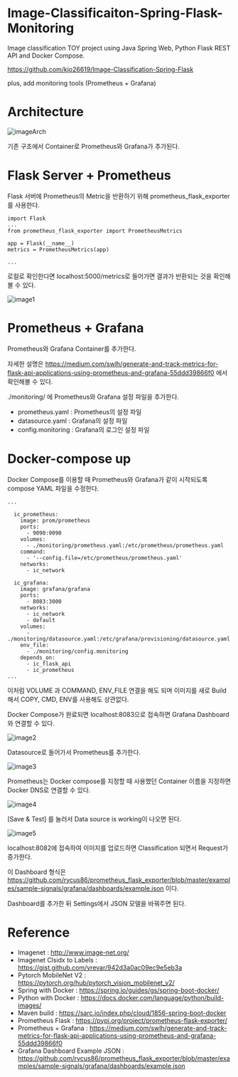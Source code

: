 # Image-Classificaiton-Spring-Flask-Monitoring

Image classification TOY project using Java Spring Web, Python Flask REST API and Docker Compose.

https://github.com/kjo26619/Image-Classification-Spring-Flask

plus, add monitoring tools (Prometheus + Grafana)

# Architecture

![imageArch]()

기존 구조에서 Container로 Prometheus와 Grafana가 추가된다.

# Flask Server + Prometheus

Flask 서버에 Prometheus의 Metric을 반환하기 위해 prometheus_flask_exporter 를 사용한다.

```
import Flask
...
from prometheus_flask_exporter import PrometheusMetrics

app = Flask(__name__)
metrics = PrometheusMetrics(app)

...

```

로컬로 확인한다면 localhost:5000/metrics로 들어가면 결과가 반환되는 것을 확인해볼 수 있다.

![image1]()

# Prometheus + Grafana

Prometheus와 Grafana Container를 추가한다.

자세한 설명은 https://medium.com/swlh/generate-and-track-metrics-for-flask-api-applications-using-prometheus-and-grafana-55ddd39866f0 에서 확인해볼 수 있다.

./monitoring/ 에 Prometheus와 Grafana 설정 파일을 추가한다.

- prometheus.yaml : Prometheus의 설정 파일
- datasource.yaml : Grafana의 설정 파일
- config.monitoring : Grafana의 로그인 설정 파일

# Docker-compose up

Docker Compose를 이용할 때 Prometheus와 Grafana가 같이 시작되도록 compose YAML 파일을 수정한다.

```
...

  ic_prometheus:
    image: prom/prometheus
    ports:
      - 9090:9090
    volumes:
      - ./monitoring/prometheus.yaml:/etc/prometheus/prometheus.yaml
    command:
      - '--config.file=/etc/prometheus/prometheus.yaml'
    networks:
      - ic_network
  
  ic_grafana:
    image: grafana/grafana
    ports: 
      - 8083:3000
    networks:
      - ic_network
      - default
    volumes:
      - ./monitoring/datasource.yaml:/etc/grafana/provisioning/datasource.yaml
    env_file:
      - ./monitoring/config.monitoring
    depends_on:
      - ic_flask_api
      - ic_prometheus
...
```

이처럼 VOLUME 과 COMMAND, ENV_FILE 연결을 해도 되며 이미지를 새로 Build해서 COPY, CMD, ENV를 사용해도 상관없다.

Docker Compose가 완료되면 localhost:8083으로 접속하면 Grafana Dashboard와 연결할 수 있다.

![image2]()

Datasource로 들어가서 Prometheus를 추가한다.

![image3]()

Prometheus는 Docker compose를 지정할 때 사용했던 Container 이름을 지정하면 Docker DNS로 연결할 수 있다.

![image4]()

[Save & Test] 를 눌러서 Data source is working이 나오면 된다.

![image5]()

localhost:8082에 접속하여 이미지를 업로드하면 Classification 되면서 Request가 증가한다.

이 Dashboard 형식은 https://github.com/rycus86/prometheus_flask_exporter/blob/master/examples/sample-signals/grafana/dashboards/example.json 이다.

Dashboard를 추가한 뒤 Settings에서 JSON 모델을 바꿔주면 된다.

# Reference

- Imagenet : http://www.image-net.org/
- Imagenet Clsidx to Labels : https://gist.github.com/yrevar/942d3a0ac09ec9e5eb3a
- Pytorch MobileNet V2 : https://pytorch.org/hub/pytorch_vision_mobilenet_v2/
- Spring with Docker : https://spring.io/guides/gs/spring-boot-docker/
- Python with Docker : https://docs.docker.com/language/python/build-images/
- Maven build : https://sarc.io/index.php/cloud/1856-spring-boot-docker
- Prometheus Flask : https://pypi.org/project/prometheus-flask-exporter/
- Prometheus + Grafana : https://medium.com/swlh/generate-and-track-metrics-for-flask-api-applications-using-prometheus-and-grafana-55ddd39866f0
- Grafana Dashboard Example JSON : https://github.com/rycus86/prometheus_flask_exporter/blob/master/examples/sample-signals/grafana/dashboards/example.json

